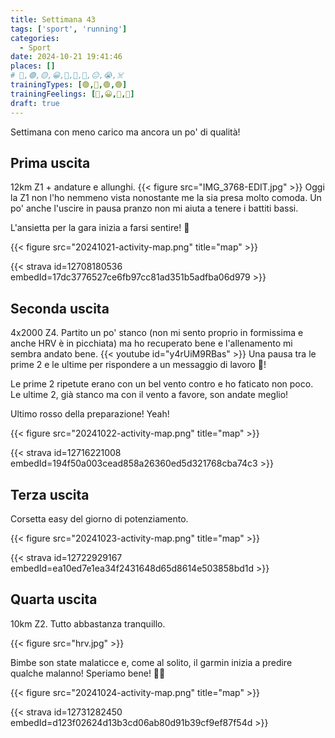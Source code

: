 ```yaml
---
title: Settimana 43
tags: ['sport', 'running']
categories:
  - Sport
date: 2024-10-21 19:41:46
places: []
# 🔴,🟢,🟡,😀,🙁,🫤,🙂,😐,😭,☠️
trainingTypes: [🟢,🔴,🟢,🟢]
trainingFeelings: [🫤,😀,🫤,🫤]
draft: true
---
```

Settimana con meno carico ma ancora un po' di qualità!
<!--more--> 


## Prima uscita
12km Z1 + andature e allunghi.
{{< figure src="IMG_3768-EDIT.jpg" >}}
Oggi la Z1 non l'ho nemmeno vista nonostante me la sia presa molto comoda. Un po' anche l'uscire in pausa pranzo non mi aiuta a tenere i battiti bassi.

L'ansietta per la gara inizia a farsi sentire! 🤪

{{< figure src="20241021-activity-map.png" title="map" >}}

{{< strava id=12708180536 embedId=17dc3776527ce6fb97cc81ad351b5adfba06d979 >}}

## Seconda uscita

4x2000 Z4.
Partito un po' stanco (non mi sento proprio in formissima e anche HRV è in picchiata) ma ho recuperato bene e l'allenamento mi sembra andato bene.
{{< youtube id="y4rUiM9RBas" >}}
Una pausa tra le prime 2 e le ultime per rispondere a un messaggio di lavoro 🤬!

Le prime 2 ripetute erano con un bel vento contro e ho faticato non poco. Le ultime 2, già stanco ma con il vento a favore, son andate meglio!

Ultimo rosso della preparazione! Yeah!

{{< figure src="20241022-activity-map.png" title="map" >}}

{{< strava id=12716221008 embedId=194f50a003cead858a26360ed5d321768cba74c3 >}}

## Terza uscita
Corsetta easy del giorno di potenziamento.

{{< figure src="20241023-activity-map.png" title="map" >}}

{{< strava id=12722929167 embedId=ea10ed7e1ea34f2431648d65d8614e503858bd1d >}}

## Quarta uscita
10km Z2. Tutto abbastanza tranquillo.

{{< figure src="hrv.jpg" >}}

Bimbe son state malaticce e, come al solito, il garmin inizia a predire qualche malanno! Speriamo bene! 💪🏻

{{< figure src="20241024-activity-map.png" title="map" >}}

{{< strava id=12731282450 embedId=d123f02624d13b3cd06ab80d91b39cf9ef87f54d >}}